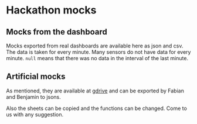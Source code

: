 # Hackathon mocks

## Mocks from the dashboard

Mocks exported from real dashboards are available here as json and csv. The data is taken for every minute. Many sensors do not have data for every minute. `null` means that there was no data in the interval of the last minute.

## Artificial mocks

As mentioned, they are available at [gdrive](https://drive.google.com/drive/folders/1WtMuegGTIehZ2rUXG0ONByHEFRUTJ6OG?usp=sharing) and can be exported by Fabian and Benjamin to jsons.

Also the sheets can be copied and the functions can be changed. Come to us with any suggestion.

